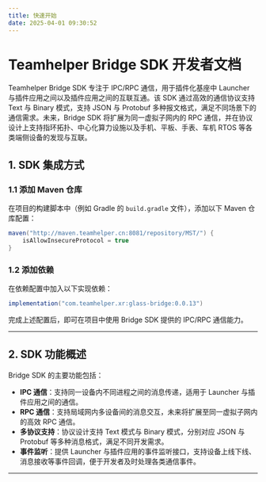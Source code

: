 ```yaml
---
title: 快速开始
date: 2025-04-01 09:30:52
---
```


# Teamhelper Bridge SDK 开发者文档

Teamhelper Bridge SDK 专注于 IPC/RPC 通信，用于插件化基座中 Launcher 与插件应用之间以及插件应用之间的互联互通。该 SDK
通过高效的通信协议支持 Text 与 Binary 模式，支持 JSON 与 Protobuf 多种报文格式，满足不同场景下的通信需求。未来，Bridge SDK
将扩展为同一虚拟子网内的 RPC 通信，并在协议设计上支持指环拓扑、中心化算力设施以及手机、平板、手表、车机 RTOS 等各类端侧设备的发现与互联。

## 1. SDK 集成方式

### 1.1 添加 Maven 仓库

在项目的构建脚本中（例如 Gradle 的 `build.gradle` 文件），添加以下 Maven 仓库配置：

```groovy
maven("http://maven.teamhelper.cn:8081/repository/MST/") {
    isAllowInsecureProtocol = true
}
```

### 1.2 添加依赖

在依赖配置中加入以下实现依赖：

```groovy
implementation("com.teamhelper.xr:glass-bridge:0.0.13")
```

完成上述配置后，即可在项目中使用 Bridge SDK 提供的 IPC/RPC 通信能力。

---

## 2. SDK 功能概述

Bridge SDK 的主要功能包括：

- **IPC 通信**：支持同一设备内不同进程之间的消息传递，适用于 Launcher 与插件应用之间的通信。
- **RPC 通信**：支持局域网内多设备间的消息交互，未来将扩展至同一虚拟子网内的高效 RPC 通信。
- **多协议支持**：协议设计支持 Text 模式与 Binary 模式，分别对应 JSON 与 Protobuf 等多种消息格式，满足不同开发需求。
- **事件监听**：提供 Launcher 与插件应用的事件监听接口，支持设备上线下线、消息接收等事件回调，便于开发者及时处理各类通信事件。

---

